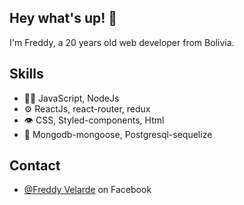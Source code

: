 <!-- <h1 align="center">
  <img src="https://images.unsplash.com/photo-1555066931-4365d14bab8c?ixlib=rb-1.2.1&ixid=MnwxMjA3fDB8MHxwaG90by1wYWdlfHx8fGVufDB8fHx8&auto=format&fit=crop&w=870&q=80" 
  object-fit="cover" height="100px"  alt="cover" />
</h1> -->

## Hey what's up! 👋
I'm Freddy, a 20 years old web developer from Bolivia.

<!-- - 🧭 Founder at [@th8ta](https://github.com/th8ta) and [@useverto](https://github.com/useverto) -->


## Skills
- 👨‍💻 JavaScript, NodeJs
- ⚙️ ReactJs, react-router, redux
- 👁️ CSS, Styled-components, Html
- 💽 Mongodb-mongoose, Postgresql-sequelize

## Contact
<!-- - [marton.lederer.hu](https://marton.lederer.hu) -->
- [@Freddy Velarde](https://www.facebook.com/freddy.velarde.969/) on Facebook
